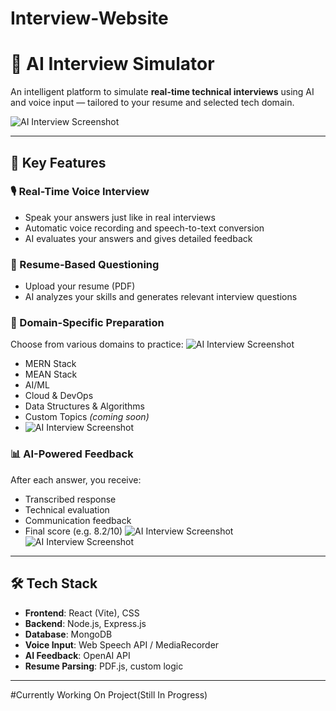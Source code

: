 # Interview-Website
# 🤖 AI Interview Simulator

An intelligent platform to simulate **real-time technical interviews** using AI and voice input — tailored to your resume and selected tech domain.

![AI Interview Screenshot](./Frontend/src/assets/1.png)


---

## 🌟 Key Features

### 🎙️ Real-Time Voice Interview
- Speak your answers just like in real interviews
- Automatic voice recording and speech-to-text conversion
- AI evaluates your answers and gives detailed feedback

### 📂 Resume-Based Questioning
- Upload your resume (PDF)
- AI analyzes your skills and generates relevant interview questions

### 🧪 Domain-Specific Preparation
Choose from various domains to practice:
![AI Interview Screenshot](./Frontend/src/assets/ss/s6.png)
- MERN Stack  
- MEAN Stack  
- AI/ML  
- Cloud & DevOps  
- Data Structures & Algorithms  
- Custom Topics *(coming soon)*
- ![AI Interview Screenshot](./Frontend/src/assets/ss/s5.png)

### 📊 AI-Powered Feedback
After each answer, you receive:
- Transcribed response  
- Technical evaluation  
- Communication feedback  
- Final score (e.g. 8.2/10)
![AI Interview Screenshot](./Frontend/src/assets/ss/s4.png)
![AI Interview Screenshot](./Frontend/src/assets/ss/s2.png)
---

## 🛠 Tech Stack

- **Frontend**: React (Vite), CSS
- **Backend**: Node.js, Express.js
- **Database**: MongoDB
- **Voice Input**: Web Speech API / MediaRecorder
- **AI Feedback**: OpenAI API
- **Resume Parsing**: PDF.js, custom logic

---
#Currently Working On Project(Still In Progress)


